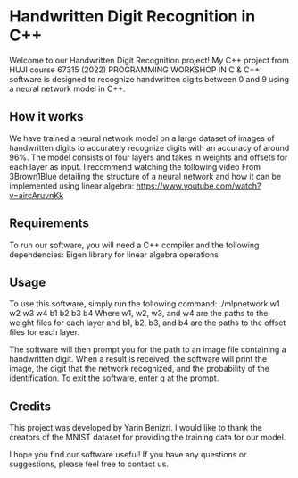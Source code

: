 # Handwritten Digit Recognition in C++

Welcome to our Handwritten Digit Recognition project!
My C++ project from HUJI course 67315 (2022) PROGRAMMING WORKSHOP IN C & C++:
software is designed to recognize handwritten digits between 0 and 9 using a neural network model in C++.

## How it works
We have trained a neural network model on a large dataset of images of handwritten digits to accurately recognize digits with an accuracy of around 96%.
The model consists of four layers and takes in weights and offsets for each layer as input.
I recommend watching the following video From 3Brown1Blue detailing the structure of a neural network and how it can be implemented using linear algebra:
https://www.youtube.com/watch?v=aircAruvnKk

## Requirements
To run our software, you will need a C++ compiler and the following dependencies:
Eigen library for linear algebra operations

## Usage
To use this software, simply run the following command:
./mlpnetwork w1 w2 w3 w4 b1 b2 b3 b4
Where w1, w2, w3, and w4 are the paths to the weight files for each layer and b1, b2, b3, and b4 are the paths to the offset files for each layer.

The software will then prompt you for the path to an image file containing a handwritten digit.
When a result is received, the software will print the image, the digit that the network recognized, and the probability of the identification.
To exit the software, enter q at the prompt.

## Credits
This project was developed by Yarin Benizri. I would like to thank the creators of the MNIST dataset for providing the training data for our model.



I hope you find our software useful! If you have any questions or suggestions, please feel free to contact us.
